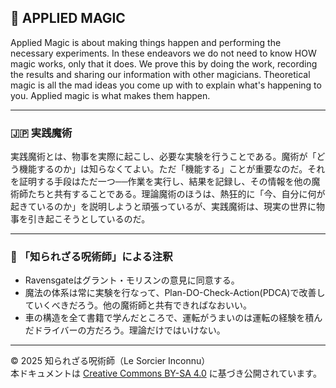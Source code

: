 ## 🧛 APPLIED MAGIC

Applied Magic is about making things happen and performing the necessary experiments. In these endeavors we do not need to know HOW magic works, only that it does. We prove this by doing the work, recording the results and sharing our information with other magicians. Theoretical magic is all the mad ideas you come up with to explain what's happening to you. Applied magic is what makes them happen.

---

### 🇯🇵 実践魔術

実践魔術とは、物事を実際に起こし、必要な実験を行うことである。魔術が「どう機能するのか」は知らなくてよい。ただ「機能する」ことが重要なのだ。それを証明する手段はただ一つ──作業を実行し、結果を記録し、その情報を他の魔術師たちと共有することである。理論魔術のほうは、熱狂的に「今、自分に何が起きているのか」を説明しようと頑張っているが、実践魔術は、現実の世界に物事を引き起こそうとしているのだ。

---

### 🐌 「知られざる呪術師」による注釈

- Ravensgateはグラント・モリスンの意見に同意する。
- 魔法の体系は常に実験を行なって、Plan-DO-Check-Action(PDCA)で改善していくべきだろう。他の魔術師と共有できればなおいい。
- 車の構造を全て書籍で学んだところで、運転がうまいのは運転の経験を積んだドライバーの方だろう。理論だけではいけない。

---

© 2025 知られざる呪術師（Le Sorcier Inconnu）  
本ドキュメントは [Creative Commons BY-SA 4.0](https://creativecommons.org/licenses/by-sa/4.0/deed.ja) に基づき公開されています。
